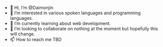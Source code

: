 - 👋 Hi, I’m @Daimonjin
- 👀 I’m interested in various spoken languages and programming languages.
- 🌱 I’m currently learning about web development.
- 💞️ I’m looking to collaborate on nothing at the moment but hopefully this will change.
- 📫 How to reach me TBD

<!---
Daimonjin/Daimonjin is a ✨ special ✨ repository because its `README.md` (this file) appears on your GitHub profile.
You can click the Preview link to take a look at your changes.
--->

